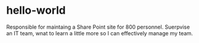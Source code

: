 # hello-world
Responsible for maintaing a Share Point site for 800 personnel. 
Suerpvise an IT team, wnat to learn a little more so I can effectively manage my team. 
